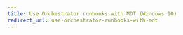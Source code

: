 ```yaml
---
title: Use Orchestrator runbooks with MDT (Windows 10)
redirect_url: use-orchestrator-runbooks-with-mdt
---
```

